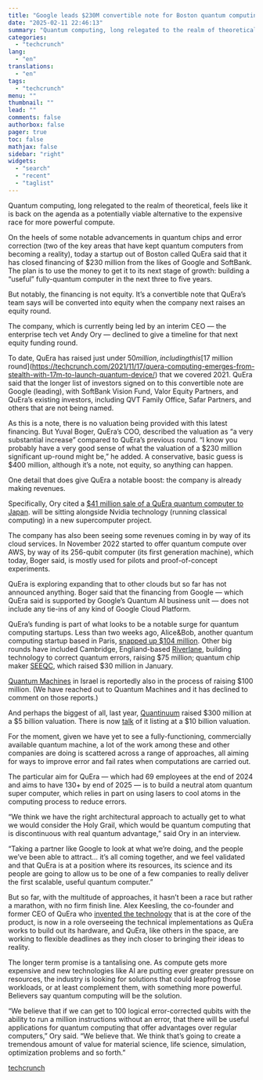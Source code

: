 ```yaml
---
title: "Google leads $230M convertible note for Boston quantum computing startup QuEra"
date: "2025-02-11 22:46:13"
summary: "Quantum computing, long relegated to the realm of theoretical, feels like it is back on the agenda as a potentially viable alternative to the expensive race for more powerful compute. On the heels of some notable advancements in quantum chips and error correction (two of the key areas that have..."
categories:
  - "techcrunch"
lang:
  - "en"
translations:
  - "en"
tags:
  - "techcrunch"
menu: ""
thumbnail: ""
lead: ""
comments: false
authorbox: false
pager: true
toc: false
mathjax: false
sidebar: "right"
widgets:
  - "search"
  - "recent"
  - "taglist"
---
```


Quantum computing, long relegated to the realm of theoretical, feels like it is back on the agenda as a potentially viable alternative to the expensive race for more powerful compute.

On the heels of some notable advancements in quantum chips and error correction (two of the key areas that have kept quantum computers from becoming a reality), today a startup out of Boston called QuEra said that it has closed financing of $230 million from the likes of Google and SoftBank. The plan is to use the money to get it to its next stage of growth: building a “useful” fully-quantum computer in the next three to five years.

But notably, the financing is not equity. It’s a convertible note that QuEra’s team says will be converted into equity when the company next raises an equity round.

The company, which is currently being led by an interim CEO — the enterprise tech vet Andy Ory — declined to give a timeline for that next equity funding round.

To date, QuEra has raised just under $50 million, including this [$17 million round](https://techcrunch.com/2021/11/17/quera-computing-emerges-from-stealth-with-17m-to-launch-quantum-device/) that we covered 2021. QuEra said that the longer list of investors signed on to this convertible note are Google (leading), with SoftBank Vision Fund, Valor Equity Partners, and QuEra’s existing investors, including QVT Family Office, Safar Partners, and others that are not being named.

As this is a note, there is no valuation being provided with this latest financing. But Yuval Boger, QuEra’s COO, described the valuation as “a very substantial increase” compared to QuEra’s previous round. “I know you probably have a very good sense of what the valuation of a $230 million significant up-round might be,” he added. A conservative, basic guess is $400 million, although it’s a note, not equity, so anything can happen.

One detail that does give QuEra a notable boost: the company is already making revenues.

Specifically, Ory cited a [$41 million sale of a QuEra quantum computer to Japan](https://www.quera.com/press-releases/aist-selects-quera0). will be sitting alongside Nvidia technology (running classical computing) in a new supercomputer project.

The company has also been seeing some revenues coming in by way of its cloud services. In November 2022 started to offer quantum compute over AWS, by way of its 256-qubit computer (its first generation machine), which today, Boger said, is mostly used for pilots and proof-of-concept experiments.

QuEra is exploring expanding that to other clouds but so far has not announced anything. Boger said that the financing from Google — which QuEra said is supported by Google’s Quantum AI business unit — does not include any tie-ins of any kind of Google Cloud Platform.

QuEra’s funding is part of what looks to be a notable surge for quantum computing startups. Less than two weeks ago, Alice&Bob, another quantum computing startup based in Paris, [snapped up $104 million](https://techcrunch.com/2025/01/28/alicebob-raises-104m-says-quantum-computers-based-on-cat-qubits-will-be-ready-by-2030/). Other big rounds have included Cambridge, Engliand-based [Riverlane](https://techcrunch.com/2024/08/05/uks-riverlane-scores-75m-to-correct-quantum-errors/), building technology to correct quantum errors, raising $75 million; quantum chip maker [SEEQC](https://techcrunch.com/2025/01/14/with-30-million-in-new-funding-seeqc-thinks-chips-are-key-to-building-useful-quantum-computing/), which raised $30 million in January.

[Quantum Machines](https://www.calcalistech.com/ctechnews/article/s1lbdnfujg) in Israel is reportedly also in the process of raising $100 million. (We have reached out to Quantum Machines and it has declined to comment on those reports.)

And perhaps the biggest of all, last year, [Quantinuum](https://www.bloomberg.com/news/articles/2024-01-16/jpmorgan-invests-in-honeywell-s-quantum-computer-startup-valued-at-5-billion) raised $300 million at a $5 billion valuation. There is now [talk](https://www.bloomberg.com/news/articles/2024-07-26/honeywell-said-to-weigh-quantinuum-ipo-at-10-billion-valuation) of it listing at a $10 billion valuation.

For the moment, given we have yet to see a fully-functioning, commercially available quantum machine, a lot of the work among these and other companies are doing is scattered across a range of approaches, all aiming for ways to improve error and fail rates when computations are carried out.

The particular aim for QuEra — which had 69 employees at the end of 2024 and aims to have 130+ by end of 2025 — is to build a neutral atom quantum super computer, which relies in part on using lasers to cool atoms in the computing process to reduce errors.

“We think we have the right architectural approach to actually get to what we would consider the Holy Grail, which would be quantum computing that is discontinuous with real quantum advantage,” said Ory in an interview.

“Taking a partner like Google to look at what we’re doing, and the people we’ve been able to attract… it’s all coming together, and we feel validated and that QuEra is at a position where its resources, its science and its people are going to allow us to be one of a few companies to really deliver the first scalable, useful quantum computer.”

But so far, with the multitude of approaches, it hasn’t been a race but rather a marathon, with no firm finish line. Alex Keesling, the co-founder and former CEO of QuEra who [invented the technology](https://www.linkedin.com/in/alexander-keesling-66229730/) that is at the core of the product, is now in a role overseeing the technical implementations as QuEra works to build out its hardware, and QuEra, like others in the space, are working to flexible deadlines as they inch closer to bringing their ideas to reality.

The longer term promise is a tantalising one. As compute gets more expensive and new technologies like AI are putting ever greater pressure on resources, the industry is looking for solutions that could leapfrog those workloads, or at least complement them, with something more powerful. Believers say quantum computing will be the solution.

“We believe that if we can get to 100 logical error-corrected qubits with the ability to run a million instructions without an error, that there will be useful applications for quantum computing that offer advantages over regular computers,” Ory said. “We believe that. We think that’s going to create a tremendous amount of value for material science, life science, simulation, optimization problems and so forth.”

[techcrunch](https://techcrunch.com/2025/02/11/google-leads-230m-convertible-note-for-boston-quantum-computing-startup-quera/)
